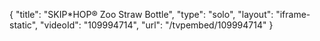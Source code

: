 {
    "title": "SKIP*HOP&reg; Zoo Straw Bottle",
    "type": "solo",
    "layout": "iframe-static",
    "videoId": "109994714",
    "url": "\/tvpembed\/109994714"
}